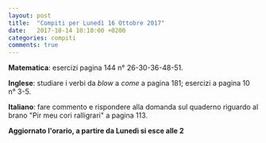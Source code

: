 ```yaml
---
layout: post
title:  "Compiti per Lunedì 16 Ottobre 2017"
date:   2017-10-14 10:10:00 +0200
categories: compiti
comments: true
---
```


**Matematica**: esercizi pagina 144 n° 26-30-36-48-51.

**Inglese**: studiare i verbi da *blow* a *come* a pagina 181; esercizi a pagina 10 n° 3-5.

**Italiano**: fare commento e rispondere alla domanda sul quaderno riguardo al brano "Pir meu cori ralligrari" a pagina 113.

**Aggiornato l'orario, a partire da Lunedì si esce alle 2**
